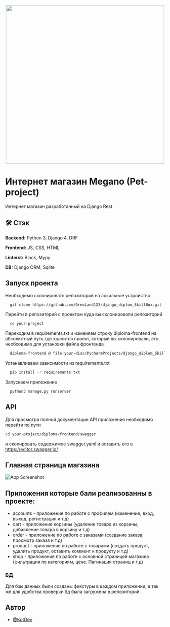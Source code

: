 
 <div align="center">
 <img src="https://encrypted-tbn0.gstatic.com/images?q=tbn:ANd9GcS9-__tiF2dsxD0-ro5O6rnGx63DxxpukFmig&s)" width="500">
 </div>

# Интернет магазин Megano (Pet-project)

Интернет магазин разработанный на Django Rest


## 🛠 Стэк
**Backend:** Python 3, Django 4, DRF

**Frontend:** JS, CSS, HTML

**Linterst:** Black, Mypy

**DB:** Django ORM, Sqlite








## Запуск проекта

Необходимо склонировать репозиторий на локальное устройство

```bash
  git clone https://github.com/OreoLand123/django_diplom_SkillBox.git
```

Перейти в репозиторий с проектом куда вы склонировали репозиторий

```bash
  cd your-project
```

Переходим в requirements.txt и изменяем строку diploma-frontend на абсолютный путь где хранится проект, который вы склонировали, это необходимо для установки файла фронтенда
```bash
  diploma-frontend @ file:your-disc/PycharmProjects/django_diplom_SkillBox/diploma-frontend/dist/diploma-frontend-0.6.tar.gz#sha256=1dbc829d230c282fac60273448bb15389378304d82fa53bb16e16304480b9664

```

Устанавливаем зависимости из requirements.txt
```bash
  pip install -r requirements.txt
```

Запускаем приложение
```bash
  python3 manage.py runserver
```




## API 

Для просмотра полной документации API приложения необходимо перейти по пути
```bash
cd your-ptoject/diploma-frontend/swagger
```
и скопировать содержимое swagger.yaml и вставить его в https://editor.swagger.io/




## Главная страница магазина

![App Screenshot](https://github.com/OreoLand123/django_diplom_SkillBox/raw/master/diploma-frontend/root-page.png)

## Приложения которые бали реализованны в проекте:
- accounts - приложение по работе с профилем (изменение, вход, выход, регистрация и т.д)
- cart - приложение корзины (удаление товара из корзины, добавление товара в корзину и т.д)
- order - приложение по работе с заказами (создание заказа, просмотр заказа и т.д)
- product - приложение по работе с товарами (создать продукт, удалить продукт, оставить коммент к продукту и т.д)
- shop - приложение по работе с основной страницей магазина (фильтрация по категориям, цене. Пагинация страниц и т.д)

### БД

Для бзы данных были созданы фикстуры в каждом приложении, а так же для удобства проверки бд была загружена в репозиторий.


## Автор

- [@KotDev](https://github.com/KotDev)

